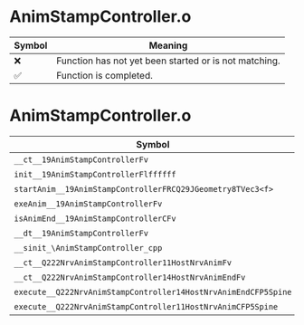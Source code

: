 # AnimStampController.o
| Symbol | Meaning 
| ------------- | ------------- 
| :x: | Function has not yet been started or is not matching. 
| :white_check_mark: | Function is completed. 


# AnimStampController.o
| Symbol | Decompiled? |
| ------------- | ------------- |
| `__ct__19AnimStampControllerFv` | :x: |
| `init__19AnimStampControllerFlffffff` | :x: |
| `startAnim__19AnimStampControllerFRCQ29JGeometry8TVec3<f>` | :x: |
| `exeAnim__19AnimStampControllerFv` | :x: |
| `isAnimEnd__19AnimStampControllerCFv` | :x: |
| `__dt__19AnimStampControllerFv` | :x: |
| `__sinit_\AnimStampController_cpp` | :x: |
| `__ct__Q222NrvAnimStampController11HostNrvAnimFv` | :x: |
| `__ct__Q222NrvAnimStampController14HostNrvAnimEndFv` | :x: |
| `execute__Q222NrvAnimStampController14HostNrvAnimEndCFP5Spine` | :x: |
| `execute__Q222NrvAnimStampController11HostNrvAnimCFP5Spine` | :x: |
